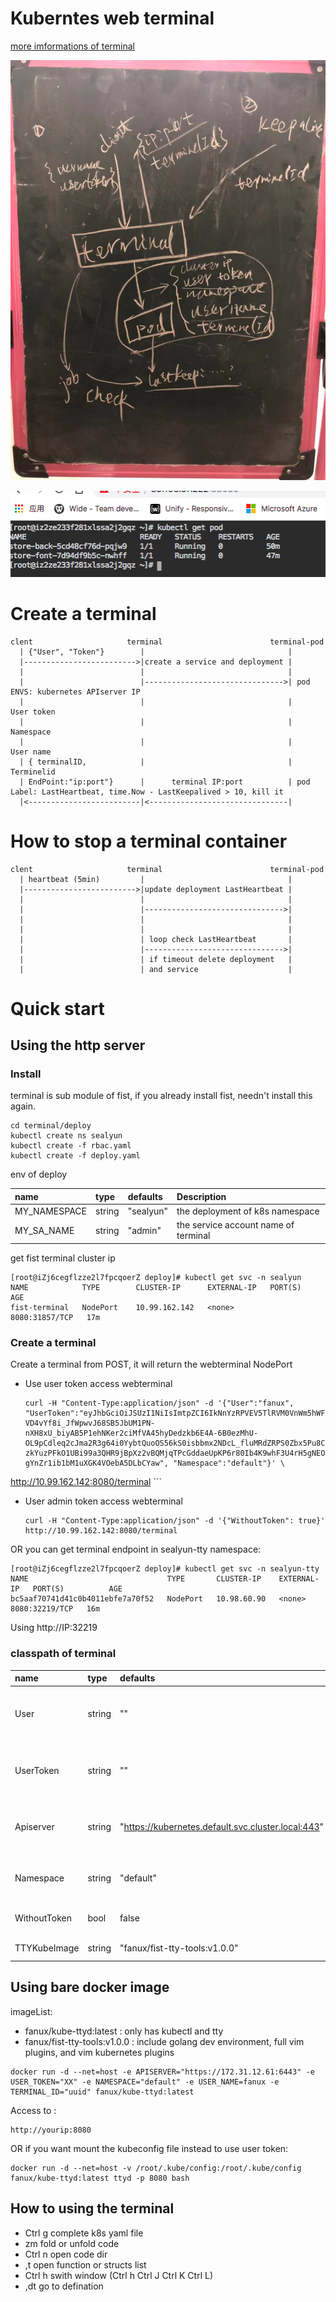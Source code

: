 # Kuberntes web terminal

[more imformations of terminal](https://sealyun.com/post/fist-terminal/)

![](./terminal.jpeg)

![](./show-terminal.png)

# Create a terminal
```
clent                     terminal                        terminal-pod
  | {"User", "Token"}        |                                |
  |------------------------->|create a service and deployment |
  |                          |                                |
  |                          |------------------------------->| pod ENVS: kubernetes APIserver IP
  |                          |                                |           User token
  |                          |                                |           Namespace
  |                          |                                |           User name
  | { terminalID,            |                                |           Terminelid
  | EndPoint:"ip:port"}      |      terminal IP:port          | pod Label: LastHeartbeat, time.Now - LastKeepalived > 10, kill it          
  |<-------------------------|<-------------------------------|           
```

# How to stop a terminal container

```
clent                     terminal                        terminal-pod
  | heartbeat (5min)         |                                |
  |------------------------->|update deployment LastHeartbeat |
  |                          |                                |
  |                          |------------------------------->| 
  |                          |                                | 
  |                          |                                | 
  |                          | loop check LastHeartbeat       | 
  |                          |------------------------------->| 
  |                          | if timeout delete deployment   |          
  |                          | and service                    |           
```

# Quick start
## Using the http server
### Install 
terminal is sub module of fist, if you already install fist, needn't install this again.

```
cd terminal/deploy
kubectl create ns sealyun
kubectl create -f rbac.yaml
kubectl create -f deploy.yaml
```

env of deploy

| name | type | defaults | Description|
| :--- | :---  | :---| :---|
| MY_NAMESPACE | string | "sealyun" |  the deployment of k8s namespace |
| MY_SA_NAME | string | "admin" |   the service account name of terminal |


get fist terminal cluster ip

```
[root@iZj6cegflzze2l7fpcqoerZ deploy]# kubectl get svc -n sealyun
NAME            TYPE        CLUSTER-IP      EXTERNAL-IP   PORT(S)          AGE
fist-terminal   NodePort    10.99.162.142   <none>        8080:31857/TCP   17m
```

### Create a terminal
Create a terminal from POST, it will return the webterminal NodePort
- Use user token access webterminal
    ```
    curl -H "Content-Type:application/json" -d '{"User":"fanux", "UserToken":"eyJhbGciOiJSUzI1NiIsImtpZCI6IkNnYzRPVEV5TlRVM0VnWm5hWFJvZFdJIn0.eyJpc3MiOiJodHRwczovL2Zpc3Quc2VhbHl1bi5zdmMuY2x1c3Rlci5sb2NhbDo4MDgwIiwic3ViIjoiQ2djNE9URXlOVFUzRWdabmFYUm9kV0kiLCJhdWQiOiJzZWFseXVuLWZpc3QiLCJleHAiOjE1NTE3MTgzMTgsImlhdCI6MTU1MTM1ODMxOCwiZW1haWwiOiJmaHRqb2JAaG90bWFpbC5jb20iLCJlbWFpbF92ZXJpZmllZCI6dHJ1ZSwiZ3JvdXBzIjpbImRldiIsInRlc3QiXSwibmFtZSI6ImZhbnV4In0.N8YjE5CqhpPHbtpmNxWIuyIii-VD4vYf8i_JfWpwvJ68SB5JbUM1PN-nXH8xU_biyAB5P1ehNKer2ciMfVA45hyDedzkb6E4A-6B0ezMhU-OL9pCdleq2cJma2R3g64i0YybtQuoOS56kS0isbbmx2NDcL_fluMRdZRPS0Zbx5Pu8CBb60ChXj8r7-zkYuzPFkO1UBi99a3QHR9jBpXz2vBQMjqTPcGddaeUpKP6r80Ib4K9whF3U4rH5gNEOGwgMTe_V4PnEdQ3JbIIiqNJPqIisgxT_HBUqIzHtY3Vsxkjzr2Sj5v0ZWV-gYnZr1ib1bM1uXGK4VOebA5DLbCYaw", "Namespace":"default"}' \
http://10.99.162.142:8080/terminal
    ```
- User admin token access webterminal
    ```
    curl -H "Content-Type:application/json" -d '{"WithoutToken": true}' http://10.99.162.142:8080/terminal
    ```

OR you can get terminal endpoint in sealyun-tty namespace:
```
[root@iZj6cegflzze2l7fpcqoerZ deploy]# kubectl get svc -n sealyun-tty
NAME                               TYPE       CLUSTER-IP    EXTERNAL-IP   PORT(S)          AGE
bc5aaf70741d41c0b4011ebfe7a70f52   NodePort   10.98.60.90   <none>        8080:32219/TCP   16m
```

Using http://IP:32219

###  classpath of terminal

| name | type | defaults | Description|
| :--- | :---  | :---| :---|
| User | string | "" |  user name of k8s cluster , when WithoutToken is false |
| UserToken | string | "" |  user token of k8s cluster , when WithoutToken is false|
| Apiserver | string | "https://kubernetes.default.svc.cluster.local:443" | web-termianl controll k8s cluster,k8s apiserver address |
| Namespace | string | "default" | default controller k8s cluster namespace |
| WithoutToken | bool | false | without user token access k8s |
| TTYKubeImage | string | "fanux/fist-tty-tools:v1.0.0" | default of tty images  |

## Using bare docker image
imageList:

* fanux/kube-ttyd:latest : only has kubectl and tty
* fanux/fist-tty-tools:v1.0.0 : include golang dev environment, full vim plugins, and vim kubernetes plugins

```
docker run -d --net=host -e APISERVER="https://172.31.12.61:6443" -e USER_TOKEN="XX" -e NAMESPACE="default" -e USER_NAME=fanux -e TERMINAL_ID="uuid" fanux/kube-ttyd:latest
```
Access to :

```
http://yourip:8080
```

OR if you want mount the kubeconfig file instead to use user token:

```
docker run -d --net=host -v /root/.kube/config:/root/.kube/config fanux/kube-ttyd:latest ttyd -p 8080 bash
```
## How to using the terminal
* Ctrl g   complete k8s yaml file
* zm         fold or unfold code
* Ctrl n   open code dir 
* ,t       open function or structs list
* Ctrl h   swith window  (Ctrl h     Ctrl J   Ctrl K  Ctrl L)
* ,dt      go to defination


